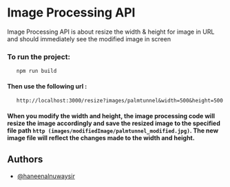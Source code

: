 
# Image Processing API

Image Processing API is about resize the width & height for image in URL and should immediately see the  modified image in screen


###  To run the project: 

```http 
   npm run build
```
####  Then use the following url :
```http 
   http://localhost:3000/resize?images/palmtunnel&width=500&height=500
```
 #### When you modify the width and height, the image processing code will resize the image accordingly and save the resized image to the specified file path ```http (images/modifiedImage/palmtunnel_modified.jpg)```. The new image file will reflect the changes made to the width and height.

## Authors

- [@haneenalnuwaysir](https://github.com/haneenalnuwaysir)
